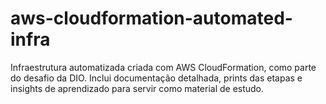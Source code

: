 # aws-cloudformation-automated-infra
Infraestrutura automatizada criada com AWS CloudFormation, como parte do desafio da DIO. Inclui documentação detalhada, prints das etapas e insights de aprendizado para servir como material de estudo.
